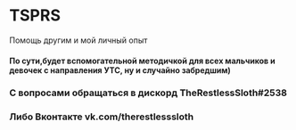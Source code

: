 # TSPRS
Помощь другим и мой личный опыт

#### По сути,будет вспомогательной методичкой для всех мальчиков и девочек с направления УТС, ну и случайно забредшим)

### С вопросами обращаться в дискорд TheRestlessSloth#2538
### Либо Вконтакте vk.com/therestlesssloth
